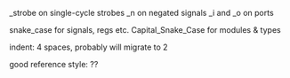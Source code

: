 _strobe on single-cycle strobes
_n on negated signals
_i and _o on ports

snake_case for signals, regs etc.
Capital_Snake_Case for modules & types

indent: 4 spaces, probably will migrate to 2

good reference style: ??
